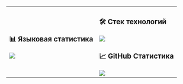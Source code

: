 <table>
  <tr>
    <td>

  <h3>📊 Языковая статистика</h3>
  <img src="https://github-readme-stats.vercel.app/api/top-langs/?username=AlexeyZatonsky&layout=pie&theme=dark&hide=shaderlab,hlsl,mathematica,mako,html,css,shell,makefile,jupyter notebook,dockerfile,scilab,java,javascript,c,c++&custom_title=Языковая статистика" />

  </td>
  <td>

  <h3>🛠️ Стек технологий</h3>
  <img src="https://skillicons.dev/icons?i=fastapi,python,cs,unity,postgres,ts,react&theme=dark" />

  

  <h3>📈 GitHub Статистика</h3>
  <img src="https://github-readme-stats.vercel.app/api?username=AlexeyZatonsky&show_icons=true&theme=dark&count_private=true" />

  </td>
  </tr>
</table>
